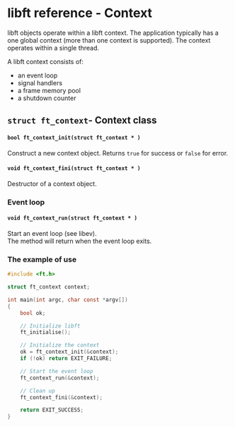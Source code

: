 # libft reference - Context

libft objects operate within a libft context. The application typically has a one global context \(more than one context is supported\). The context operates within a single thread.

A libft context consists of:

* an event loop
* signal handlers
* a frame memory pool
* a shutdown counter

## `struct ft_context`- Context class

#### `bool ft_context_init(struct ft_context * )`

Construct a new context object. Returns `true` for success or `false` for error.

#### `void ft_context_fini(struct ft_context * )`

Destructor of a context object.

### Event loop

#### `void ft_context_run(struct ft_context * )`

Start an event loop \(see libev\).  
The method will return when the event loop exits.

### The example of use

```c
#include <ft.h>

struct ft_context context;

int main(int argc, char const *argv[])
{
    bool ok;

    // Initialize libft
    ft_initialise();

    // Initialize the context
    ok = ft_context_init(&context);
    if (!ok) return EXIT_FAILURE;

    // Start the event loop
    ft_context_run(&context);

    // Clean up
    ft_context_fini(&context);

    return EXIT_SUCCESS;
}
```



